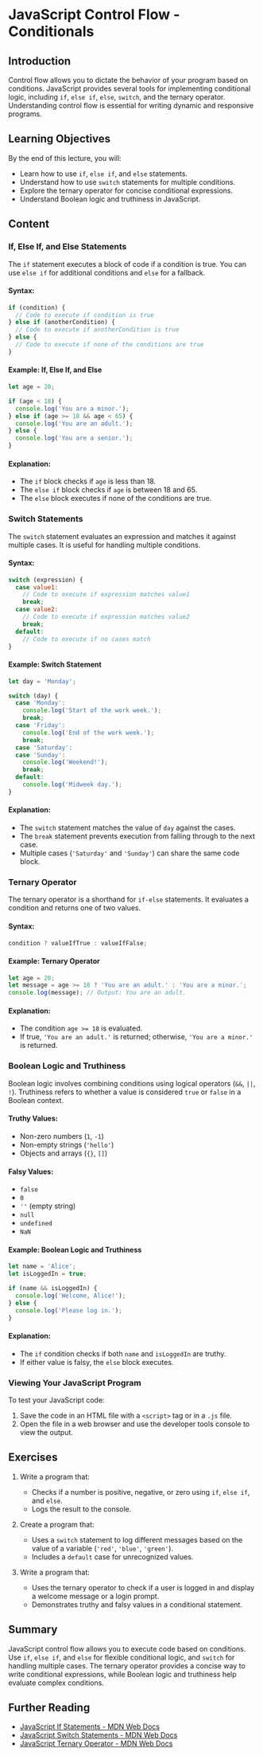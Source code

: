 # JavaScript Control Flow - Conditionals

## Introduction
Control flow allows you to dictate the behavior of your program based on conditions. JavaScript provides several tools for implementing conditional logic, including `if`, `else if`, `else`, `switch`, and the ternary operator. Understanding control flow is essential for writing dynamic and responsive programs.

## Learning Objectives
By the end of this lecture, you will:
- Learn how to use `if`, `else if`, and `else` statements.
- Understand how to use `switch` statements for multiple conditions.
- Explore the ternary operator for concise conditional expressions.
- Understand Boolean logic and truthiness in JavaScript.

## Content

### If, Else If, and Else Statements
The `if` statement executes a block of code if a condition is true. You can use `else if` for additional conditions and `else` for a fallback.

#### Syntax:
```javascript
if (condition) {
  // Code to execute if condition is true
} else if (anotherCondition) {
  // Code to execute if anotherCondition is true
} else {
  // Code to execute if none of the conditions are true
}
```

#### Example: If, Else If, and Else
```javascript
let age = 20;

if (age < 18) {
  console.log('You are a minor.');
} else if (age >= 18 && age < 65) {
  console.log('You are an adult.');
} else {
  console.log('You are a senior.');
}
```

#### Explanation:
- The `if` block checks if `age` is less than 18.
- The `else if` block checks if `age` is between 18 and 65.
- The `else` block executes if none of the conditions are true.

### Switch Statements
The `switch` statement evaluates an expression and matches it against multiple cases. It is useful for handling multiple conditions.

#### Syntax:
```javascript
switch (expression) {
  case value1:
    // Code to execute if expression matches value1
    break;
  case value2:
    // Code to execute if expression matches value2
    break;
  default:
    // Code to execute if no cases match
}
```

#### Example: Switch Statement
```javascript
let day = 'Monday';

switch (day) {
  case 'Monday':
    console.log('Start of the work week.');
    break;
  case 'Friday':
    console.log('End of the work week.');
    break;
  case 'Saturday':
  case 'Sunday':
    console.log('Weekend!');
    break;
  default:
    console.log('Midweek day.');
}
```

#### Explanation:
- The `switch` statement matches the value of `day` against the cases.
- The `break` statement prevents execution from falling through to the next case.
- Multiple cases (`'Saturday'` and `'Sunday'`) can share the same code block.

### Ternary Operator
The ternary operator is a shorthand for `if-else` statements. It evaluates a condition and returns one of two values.

#### Syntax:
```javascript
condition ? valueIfTrue : valueIfFalse;
```

#### Example: Ternary Operator
```javascript
let age = 20;
let message = age >= 18 ? 'You are an adult.' : 'You are a minor.';
console.log(message); // Output: You are an adult.
```

#### Explanation:
- The condition `age >= 18` is evaluated.
- If true, `'You are an adult.'` is returned; otherwise, `'You are a minor.'` is returned.

### Boolean Logic and Truthiness
Boolean logic involves combining conditions using logical operators (`&&`, `||`, `!`). Truthiness refers to whether a value is considered `true` or `false` in a Boolean context.

#### Truthy Values:
- Non-zero numbers (`1`, `-1`)
- Non-empty strings (`'hello'`)
- Objects and arrays (`{}`, `[]`)

#### Falsy Values:
- `false`
- `0`
- `''` (empty string)
- `null`
- `undefined`
- `NaN`

#### Example: Boolean Logic and Truthiness
```javascript
let name = 'Alice';
let isLoggedIn = true;

if (name && isLoggedIn) {
  console.log('Welcome, Alice!');
} else {
  console.log('Please log in.');
}
```

#### Explanation:
- The `if` condition checks if both `name` and `isLoggedIn` are truthy.
- If either value is falsy, the `else` block executes.

### Viewing Your JavaScript Program
To test your JavaScript code:
1. Save the code in an HTML file with a `<script>` tag or in a `.js` file.
2. Open the file in a web browser and use the developer tools console to view the output.

## Exercises
1. Write a program that:
   - Checks if a number is positive, negative, or zero using `if`, `else if`, and `else`.
   - Logs the result to the console.

2. Create a program that:
   - Uses a `switch` statement to log different messages based on the value of a variable (`'red'`, `'blue'`, `'green'`).
   - Includes a `default` case for unrecognized values.

3. Write a program that:
   - Uses the ternary operator to check if a user is logged in and display a welcome message or a login prompt.
   - Demonstrates truthy and falsy values in a conditional statement.

## Summary
JavaScript control flow allows you to execute code based on conditions. Use `if`, `else if`, and `else` for flexible conditional logic, and `switch` for handling multiple cases. The ternary operator provides a concise way to write conditional expressions, while Boolean logic and truthiness help evaluate complex conditions.

## Further Reading
- [JavaScript If Statements - MDN Web Docs](https://developer.mozilla.org/en-US/docs/Web/JavaScript/Reference/Statements/if...else)
- [JavaScript Switch Statements - MDN Web Docs](https://developer.mozilla.org/en-US/docs/Web/JavaScript/Reference/Statements/switch)
- [JavaScript Ternary Operator - MDN Web Docs](https://developer.mozilla.org/en-US/docs/Web/JavaScript/Reference/Operators/Conditional_Operator)